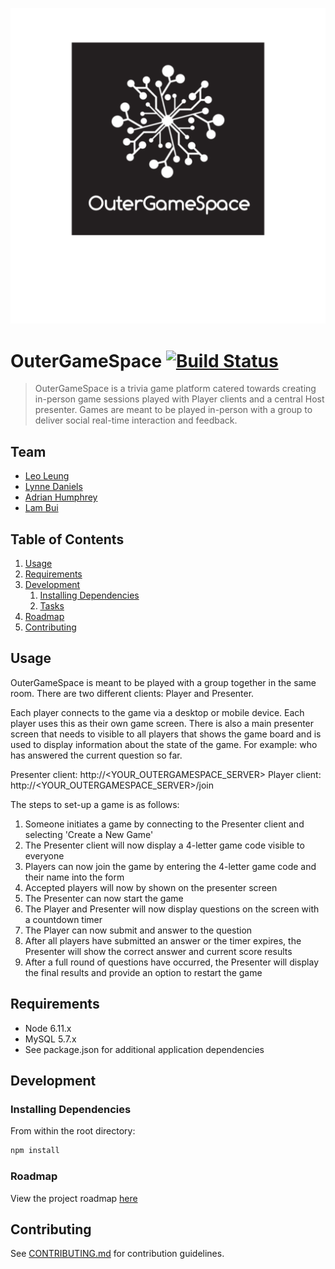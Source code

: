 ![OuterGameSpace Logo](/images/outergamespace_logo.png)

# OuterGameSpace [![Build Status](https://travis-ci.org/outergamespace/outergamespace.svg?branch=develop)](https://travis-ci.org/outergamespace/outergamespace)

> OuterGameSpace is a trivia game platform catered towards creating in-person game sessions played with Player clients and a central Host presenter. Games are meant to be played in-person with a group to deliver social real-time interaction and feedback.

## Team

  - [Leo Leung](https://github.com/leungleoqin)
  - [Lynne Daniels](https://github.com/Lynne-Daniels)
  - [Adrian Humphrey](https://github.com/adrianhumphrey111)
  - [Lam Bui](https://github.com/lamdbui)

## Table of Contents

1. [Usage](#Usage)
1. [Requirements](#requirements)
1. [Development](#development)
    1. [Installing Dependencies](#installing-dependencies)
    1. [Tasks](#tasks)
1. [Roadmap](#roadmap)
1. [Contributing](#contributing)

## Usage

OuterGameSpace is meant to be played with a group together in the same room. There are two different clients: Player and Presenter.

Each player connects to the game via a desktop or mobile device. Each player uses this as their own game screen. There is also a main presenter screen that needs to visible to all players that shows the game board and is used to display information about the state of the game. For example: who has answered the current question so far.

Presenter client:
http://<YOUR_OUTERGAMESPACE_SERVER>
Player client:
http://<YOUR_OUTERGAMESPACE_SERVER>/join

The steps to set-up a game is as follows:
1. Someone initiates a game by connecting to the Presenter client and selecting 'Create a New Game'
1. The Presenter client will now display a 4-letter game code visible to everyone
1. Players can now join the game by entering the 4-letter game code and their name into the form
1. Accepted players will now by shown on the presenter screen
1. The Presenter can now start the game
1. The Player and Presenter will now display questions on the screen with a countdown timer
1. The Player can now submit and answer to the question
1. After all players have submitted an answer or the timer expires, the Presenter will show the correct answer and current score results
1. After a full round of questions have occurred, the Presenter will display the final results and provide an option to restart the game

## Requirements

- Node 6.11.x
- MySQL 5.7.x
- See package.json for additional application dependencies

## Development

### Installing Dependencies

From within the root directory:

```sh
npm install
```

### Roadmap

View the project roadmap [here](https://docs.google.com/spreadsheets/d/1spVYH4ff5ihcrDYiS6ixOritzBoLicNzOykovLnOkRQ/edit?usp=sharing)


## Contributing

See [CONTRIBUTING.md](CONTRIBUTING.md) for contribution guidelines.
